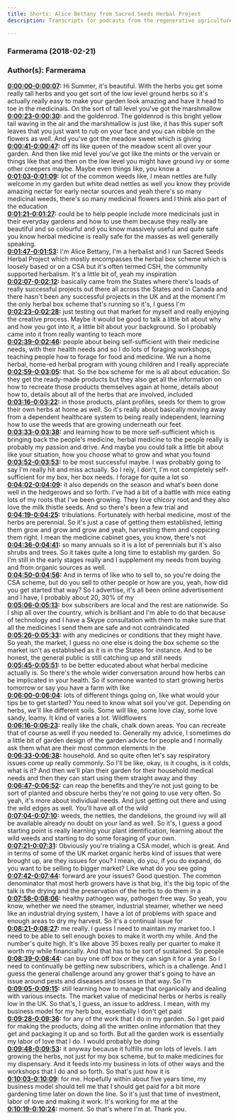 ```yaml
---
title: Shorts: Alice Bettany from Sacred Seeds Herbal Project
description: Transcripts for podcasts from the regenerative agriculture space. Search and find episodes and timestamps.

---
```


### Farmerama  (2018-02-21)  
### Author(s): Farmerama  

**[0:00:00-0:00:07](https://soundcloud.com/farmerama-radio/shorts-alice-bettany-from-sacred-seeds-herbal-project#t=0:00:00):**  Hi Summer, it's beautiful. With the herbs you get some really tall herbs and you get  sort of the low level ground herbs so it's actually really easy to make your garden look  amazing and have it head to toe in the medicinals. On the sort of tall level you've got the marshmallow  
**[0:00:23-0:00:30](https://soundcloud.com/farmerama-radio/shorts-alice-bettany-from-sacred-seeds-herbal-project#t=0:00:23):**  and the goldenrod. The goldenrod is this bright yellow tail waving in the air and the marshmallow  is just like, it has this super soft leaves that you just want to rub on your face and  you can nibble on the flowers as well. And you've got the meadow sweet which is giving  
**[0:00:41-0:00:47](https://soundcloud.com/farmerama-radio/shorts-alice-bettany-from-sacred-seeds-herbal-project#t=0:00:41):**  off its like queen of the meadow scent all over your garden. And then like mid level  you've got like the mints or the vervain or things like that and then on the low level  you might have ground ivy or some other creepers maybe. Maybe even things like, you know a  
**[0:01:03-0:01:09](https://soundcloud.com/farmerama-radio/shorts-alice-bettany-from-sacred-seeds-herbal-project#t=0:01:03):**  lot of the common weeds like, I mean nettles are fully welcome in my garden but white dead  nettles as well you know they provide amazing nectar for early nectar sources and yeah there's  so many medicinal weeds, there's so many medicinal flowers and I think also part of the education  
**[0:01:21-0:01:27](https://soundcloud.com/farmerama-radio/shorts-alice-bettany-from-sacred-seeds-herbal-project#t=0:01:21):**  could be to help people include more medicinals just in their everyday gardens and how to  use them because they really are beautiful and so colourful and you know massively useful  and quite safe you know herbal medicine is really safe for the masses as well generally speaking.  
**[0:01:47-0:01:53](https://soundcloud.com/farmerama-radio/shorts-alice-bettany-from-sacred-seeds-herbal-project#t=0:01:47):**  I'm Alice Bettany, I'm a herbalist and I run Sacred Seeds Herbal Project which mostly  encompasses the herbal box scheme which is loosely based or on a CSA but it's often  termed CSH, the community supported herbalism. It's a little bit of, yeah my inspiration  
**[0:02:07-0:02:12](https://soundcloud.com/farmerama-radio/shorts-alice-bettany-from-sacred-seeds-herbal-project#t=0:02:07):**  basically came from the States where there's loads of really successful projects out there  all across the States and in Canada and there hasn't been any successful projects in the  UK and at the moment I'm the only herbal box scheme that's running so it's, I guess I'm  
**[0:02:23-0:02:28](https://soundcloud.com/farmerama-radio/shorts-alice-bettany-from-sacred-seeds-herbal-project#t=0:02:23):**  just testing out that market for myself and really enjoying the creative process. Maybe  it would be good to talk a little bit about why and how you got into it, a little bit  about your background. So I probably came into it from really wanting to teach more  
**[0:02:39-0:02:46](https://soundcloud.com/farmerama-radio/shorts-alice-bettany-from-sacred-seeds-herbal-project#t=0:02:39):**  people about being self-sufficient with their medicine needs, with their health needs and  so I do lots of foraging workshops, teaching people how to forage for food and medicine.  We run a home herbal, home-ed herbal program with young children and I really appreciate  
**[0:02:59-0:03:05](https://soundcloud.com/farmerama-radio/shorts-alice-bettany-from-sacred-seeds-herbal-project#t=0:02:59):**  that. So the box scheme for me is all about education. So they get the ready-made products  but they also get all the information on how to recreate those products themselves again  at home, details about how to, details about all of the herbs that are involved, included  
**[0:03:16-0:03:22](https://soundcloud.com/farmerama-radio/shorts-alice-bettany-from-sacred-seeds-herbal-project#t=0:03:16):**  in those products, plant profiles, seeds for them to grow their own herbs at home as well.  So it's really about basically moving away from a dependent healthcare system to being  really independent, learning how to use the weeds that are growing underneath our feet  
**[0:03:33-0:03:38](https://soundcloud.com/farmerama-radio/shorts-alice-bettany-from-sacred-seeds-herbal-project#t=0:03:33):**  and learning how to be more self-sufficient which is bringing back the people's medicine,  herbal medicine to the people really is probably my passion and drive. And maybe you could  talk a little bit about like your situation, how you choose what to grow and what you found  
**[0:03:52-0:03:53](https://soundcloud.com/farmerama-radio/shorts-alice-bettany-from-sacred-seeds-herbal-project#t=0:03:52):**  to be most successful maybe.  I was probably going to say I'm really hit and miss actually. So I rely, I don't, I'm  not completely self-sufficient for my box, her box needs. I forage for quite a lot so  
**[0:04:02-0:04:09](https://soundcloud.com/farmerama-radio/shorts-alice-bettany-from-sacred-seeds-herbal-project#t=0:04:02):**  it also depends on the season and what's been done well in the hedgerows and so forth. I've  had a bit of a battle with mice eating lots of my roots that I've been growing. They love  chicory root and they also love the milk thistle seeds. And so there's been a few trial and  
**[0:04:19-0:04:25](https://soundcloud.com/farmerama-radio/shorts-alice-bettany-from-sacred-seeds-herbal-project#t=0:04:19):**  tribulations. Fortunately with herbal medicine, most of the herbs are perennial. So it's just  a case of getting them established, letting them grow and grow and grow and yeah, harvesting  them and coppicing them right. I mean the medicine cabinet goes, you know, there's not  
**[0:04:36-0:04:41](https://soundcloud.com/farmerama-radio/shorts-alice-bettany-from-sacred-seeds-herbal-project#t=0:04:36):**  so many annuals so it is a lot of perennials but it's also shrubs and trees. So it takes  quite a long time to establish my garden. So I'm still in the early stages really and  I supplement my needs from buying and from organic sources as well.  
**[0:04:50-0:04:56](https://soundcloud.com/farmerama-radio/shorts-alice-bettany-from-sacred-seeds-herbal-project#t=0:04:50):**  And in terms of like who to sell to, so you're doing the CSA scheme, but do you sell to other  people or how are you, yeah, how did you get started that way?  So I advertise, it's all been online advertisement and I have, I probably about 20, 30% of my  
**[0:05:06-0:05:13](https://soundcloud.com/farmerama-radio/shorts-alice-bettany-from-sacred-seeds-herbal-project#t=0:05:06):**  box subscribers are local and the rest are nationwide. So I ship all over the country,  which is brilliant and I'm able to do that because of technology and I have a Skype consultation  with them to make sure that all the medicines I send them are safe and not contraindicated  
**[0:05:26-0:05:33](https://soundcloud.com/farmerama-radio/shorts-alice-bettany-from-sacred-seeds-herbal-project#t=0:05:26):**  with any medicines or conditions that they might have. So yeah, the market, I guess no  one else is doing the box scheme so the market isn't as established as it is in the States  for instance. And to be honest, the general public is still catching up and still needs  
**[0:05:45-0:05:51](https://soundcloud.com/farmerama-radio/shorts-alice-bettany-from-sacred-seeds-herbal-project#t=0:05:45):**  to be better educated about what herbal medicine actually is. So there's the whole wider conversation  around how herbs can be implicated in your health.  So if someone wanted to start growing herbs tomorrow or say you have a farm with like  
**[0:06:00-0:06:04](https://soundcloud.com/farmerama-radio/shorts-alice-bettany-from-sacred-seeds-herbal-project#t=0:06:00):**  lots of different things going on, like what would your tips be to get started?  You need to know what soil you've got. Depending on herbs, we'll like different soils. Some  will like, some love clay, some love sandy, loamy. It kind of varies a lot. Wildflowers  
**[0:06:16-0:06:23](https://soundcloud.com/farmerama-radio/shorts-alice-bettany-from-sacred-seeds-herbal-project#t=0:06:16):**  really like the chalk, chalk down areas. You can recreate that of course as well if you  needed to. Generally my advice, I sometimes do a little bit of garden design of the garden  advice for people and I normally ask them what are their most common elements in the  
**[0:06:33-0:06:38](https://soundcloud.com/farmerama-radio/shorts-alice-bettany-from-sacred-seeds-herbal-project#t=0:06:33):**  household. And so quite often let's say respiratory issues come up really commonly. So I'll be  like, okay, is it coughs, is it colds, what is it? And then we'll plan their garden for  their household medical needs and then they can start using them straight away and they  
**[0:06:47-0:06:52](https://soundcloud.com/farmerama-radio/shorts-alice-bettany-from-sacred-seeds-herbal-project#t=0:06:47):**  can reap the benefits and they're not just going to be sort of planted and obscure herbs  they're not going to use very often. So yeah, it's more about individual needs.  And just getting out there and using the wild edges as well. You'll have all of the wild  
**[0:07:04-0:07:10](https://soundcloud.com/farmerama-radio/shorts-alice-bettany-from-sacred-seeds-herbal-project#t=0:07:04):**  weeds, the nettles, the dandelions, the ground ivy will all be available already no doubt  on your land as well. So it's, I guess a good starting point is really learning your plant  identification, learning about the wild weeds and starting to do some foraging of your own.  
**[0:07:21-0:07:31](https://soundcloud.com/farmerama-radio/shorts-alice-bettany-from-sacred-seeds-herbal-project#t=0:07:21):**  Obviously you're trialing a CSA model, which is great. And in terms of some of the UK market  organic herbs kind of issues that were brought up, are they issues for you? I mean, do you,  if you do expand, do you want to be selling to bigger market? Like what do you see going  
**[0:07:42-0:07:44](https://soundcloud.com/farmerama-radio/shorts-alice-bettany-from-sacred-seeds-herbal-project#t=0:07:42):**  forward are your issues?  Good question. The common denominator that most herb growers have is that big, it's the  big topic of the talk is the drying and the preservation of the herbs to do them in a  
**[0:07:58-0:08:06](https://soundcloud.com/farmerama-radio/shorts-alice-bettany-from-sacred-seeds-herbal-project#t=0:07:58):**  healthy pathogen way, pathogen free way. So yeah, you know, whether we need the steamer,  industrial steamer, whether we need like an industrial drying system, I have a lot of  problems with space and enough areas to dry my harvest. So it's a continual issue for  
**[0:08:21-0:08:27](https://soundcloud.com/farmerama-radio/shorts-alice-bettany-from-sacred-seeds-herbal-project#t=0:08:21):**  me really. I guess I need to maintain my market too. I need to be able to sell enough boxes  to make it worth my while. And the number's quite high. It's like above 35 boxes really  per quarter to make it worth my while financially. And that has to be sort of sustained. So people  
**[0:08:39-0:08:44](https://soundcloud.com/farmerama-radio/shorts-alice-bettany-from-sacred-seeds-herbal-project#t=0:08:39):**  can buy one off box or they can sign it for a year. So I need to continually be getting  new subscribers, which is a challenge. And I guess the general challenge around any grower  that's going to have an issue around pests and diseases and losses in that way. So I'm  
**[0:09:05-0:09:15](https://soundcloud.com/farmerama-radio/shorts-alice-bettany-from-sacred-seeds-herbal-project#t=0:09:05):**  still learning how to manage that organically and dealing with various insects. The market  value of medicinal herbs or herbs is really low in the UK. So that's, I guess, an issue  to address. I mean, with my business model for my herb box, essentially I don't get paid  
**[0:09:28-0:09:36](https://soundcloud.com/farmerama-radio/shorts-alice-bettany-from-sacred-seeds-herbal-project#t=0:09:28):**  for any of the work that I do in my garden. So I get paid for making the products, doing  all the written online information that they get and packaging it up and so forth. But  all the garden work is essentially my labor of love that I do. I would probably be doing  
**[0:09:48-0:09:53](https://soundcloud.com/farmerama-radio/shorts-alice-bettany-from-sacred-seeds-herbal-project#t=0:09:48):**  it anyway because it fulfills me on lots of levels. I am growing the herbs, not just for  my box scheme, but to make medicines for my dispensary. And it feeds into my business  in lots of other ways and the workshops that I do and so forth. So that's just how it is  
**[0:10:03-0:10:09](https://soundcloud.com/farmerama-radio/shorts-alice-bettany-from-sacred-seeds-herbal-project#t=0:10:03):**  for me. Hopefully within about five years time, my business model should tell me that  I should get paid for a bit more gardening time later on down the line. So it's just  that time of investment, labor of love and making it work. It's working for me at the  
**[0:10:19-0:10:24](https://soundcloud.com/farmerama-radio/shorts-alice-bettany-from-sacred-seeds-herbal-project#t=0:10:19):**  moment. So that's where I'm at.  Thank you.  
